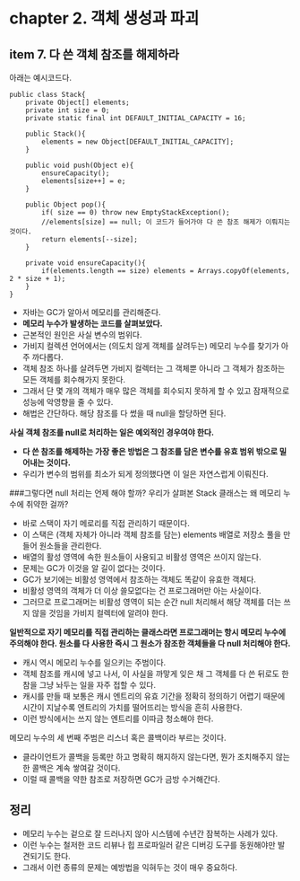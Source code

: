 # chapter 2. 객체 생성과 파괴 

## item 7. 다 쓴 객체 참조를 해제하라

아래는 예시코드다.

```
public class Stack{
    private Object[] elements;
    private int size = 0;
    private static final int DEFAULT_INITIAL_CAPACITY = 16;
    
    public Stack(){
        elements = new Object[DEFAULT_INITIAL_CAPACITY];
    }
    
    public void push(Object e){
        ensureCapacity();
        elements[size++] = e;
    }
    
    public Object pop(){
        if( size == 0) throw new EmptyStackException();
        //elements[size] == null; 이 코드가 들어가야 다 쓴 참조 해제가 이뤄지는 것이다.
        return elements[--size];
    }
    
    private void ensureCapacity(){
        if(elements.length == size) elements = Arrays.copyOf(elements, 2 * size + 1);
    }
}
```

* 자바는 GC가 알아서 메모리를 관리해준다.
* __메모리 누수가 발생하는 코드를 살펴보았다.__
* 근본적인 원인은 사실 변수의 범위다.
* 가비지 컬렉션 언어에서는 (의도치 않게 객체를 살려두는) 메모리 누수를 찾기가 아주 까다롭다.
* 객체 참조 하나를 살려두면 가비지 컬렉터는 그 객체뿐 아니라 그 객체가 참조하는 모든 객체를 회수해가지 못한다.
* 그래서 단 몇 개의 객체가 매우 많은 객체를 회수되지 못하게 할 수 있고 잠재적으로 성능에 악영향을 줄 수 있다.
* 해법은 간단하다. 해당 참조를 다 썼을 때 null을 할당하면 된다.

__사실 객체 참조를 null로 처리하는 일은 예외적인 경우여야 한다.__

* __다 쓴 참조를 해제하는 가장 좋은 방법은 그 참조를 담은 변수를 유효 범위 밖으로 밀어내는 것이다.__
* 우리가 변수의 범위를 최소가 되게 정의했다면 이 일은 자연스럽게 이뤄진다.

###그렇다면 null 처리는 언제 해야 할까? 우리가 살펴본 Stack 클래스는 왜 메모리 누수에 취약한 걸까?

* 바로 스택이 자기 메로리를 직접 관리하기 때문이다.
* 이 스택은 (객체 자체가 아니라 객체 참조를 담는) elements 배열로 저장소 풀을 만들어 원소들을 관리한다.
* 배열의 활성 영역에 속한 원소들이 사용되고 비활성 영역은 쓰이지 않는다.
* 문제는 GC가 이것을 알 길이 없다는 것이다.
* GC가 보기에는 비활성 영역에서 참조하는 객체도 똑같이 유효한 객체다.
* 비활성 영역의 객체가 더 이상 쓸모없다는 건 프로그래머만 아는 사실이다.
* 그러므로 프로그래머는 비활성 영역이 되는 순간 null 처리해서 해당 객체를 더는 쓰지 않을 것임을 가비지 컬렉터에 알려야 한다.

__일반적으로 자기 메모리를 직접 관리하는 클래스라면 프로그래머는 항시 메모리 누수에 주의해야 한다. 원소를 다 사용한 즉시 그 원소가 참조한 객체들을 다 null 처리해야 한다.__

* 캐시 역시 메모리 누수를 일으키는 주범이다.
* 객체 참조를 캐시에 넣고 나서, 이 사실을 까맣게 잊은 채 그 객체를 다 쓴 뒤로도 한참을 그냥 놔두는 일을 자주 접할 수 있다.
* 캐시를 만들 때 보통은 캐시 엔트리의 유효 기간을 정확히 정의하기 어렵기 때문에 시간이 지날수록 엔트리의 가치를 떨어뜨리는 방식을 흔히 사용한다.
* 이런 방식에서는 쓰지 않는 엔트리를 이따금 청소해야 한다.

메모리 누수의 세 번째 주범은 리스너 혹은 콜백이라 부르는 것이다.

* 클라이언트가 콜백을 등록만 하고 명확히 해지하지 않는다면, 뭔가 조치해주지 않는 한 콜백은 계속 쌓여갈 것이다.
* 이럴 때 콜백을 약한 참조로 저장하면 GC가 금방 수거해간다.

## 정리

* 메모리 누수는 겉으로 잘 드러나지 않아 시스템에 수년간 잠복하는 사례가 있다.
* 이런 누수는 철저한 코드 리뷰나 힙 프로파일러 같은 디버깅 도구를 동원해야만 발견되기도 한다.
* 그래서 이런 종류의 문제는 예방법을 익혀두는 것이 매우 중요하다.